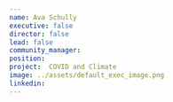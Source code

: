 ```yaml
---
name: Ava Schully
executive: false
director: false
lead: false
community_manager:   
position:  
project:  COVID and Climate
image: ../assets/default_exec_image.png
linkedin: 
---
```


